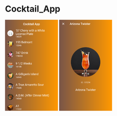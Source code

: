 # Cocktail_App

<img src="./assets/View1.png" height="300"> <img src="./assets/View2.png" height="300">